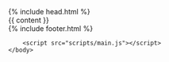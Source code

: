 <!doctype html>
<html lang="">
	{% include head.html %}
	<body>
		<div class="slide-container">
{{ content }}
		</div>
		<footer>
			{% include footer.html %}
		</footer>

		<script src="scripts/main.js"></script>
	</body>
</html>
